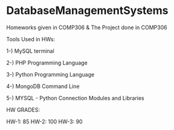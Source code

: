 # DatabaseManagementSystems
Homeworks given in COMP306 &amp; The Project done in COMP306


Tools Used in HWs:

1-) MySQL terminal

2-) PHP Programming Language

3-) Python Programming Language

4-) MongoDB Command Line

5-) MYSQL - Python Connection Modules and Libraries


HW GRADES:

HW-1: 85
HW-2: 100
HW-3: 90

